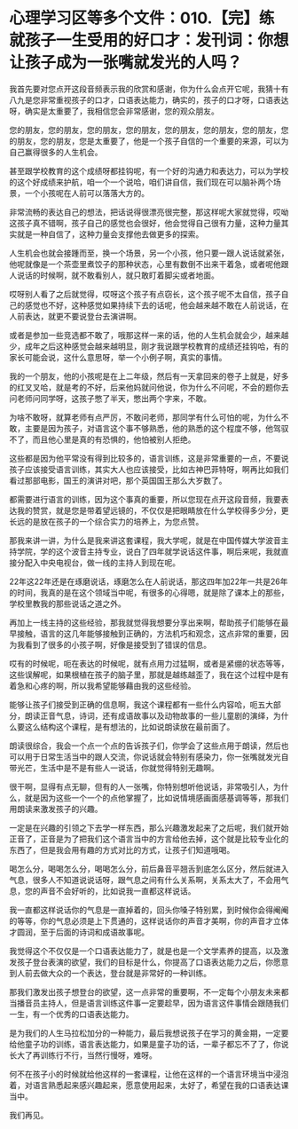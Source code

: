 # 心理学习区等多个文件：010.【完】练就孩子一生受用的好口才：发刊词：你想让孩子成为一张嘴就发光的人吗？

我首先要对您点开这段音频表示我的欣赏和感谢，你为什么会点开它呢，我猜十有八九是您非常重视孩子的口才，口语表达能力，确实的，孩子的口才呀，口语表达呀，确实是太重要了，我相信您会非常感谢，您的观众朋友。

您的朋友，您的朋友，您的朋友，您的朋友，您的朋友，您的朋友，您的朋友，您的朋友，您的朋友，您是太重要了，他是一个孩子自信的一个重要的来源，可以为自己赢得很多的人生机会。

甚至跟学校教育的这个成绩呀都挂钩呢，有一个好的沟通力和表达力，可以为学校的这个好成绩来护航，咱一个一个说哈，咱们讲自信，我们现在可以脑补两个场景，一个小孩呢在人前可以落落大方的。

非常流畅的表达自己的想法，把话说得很漂亮很完整，那这样呢大家就觉得，哎呦这孩子真不错啊，孩子自己的感觉也会很好，他会觉得自己很有力量，这种力量其实就是一种自信了，这种力量会支撑他去做更多的探索。

人生机会也就会接踵而至，换一个场景，另一个小孩，他只要一跟人说话就紧张，他呢就像是一个茶壶里煮饺子的那种状态，心里有数倒不出来干着急，或者呢他跟人说话的时候啊，就不敢看别人，就只敢盯着脚尖或者地面。

哎呀别人看了之后就觉得，哎呀这个孩子有点窃长，这个孩子呢不太自信，孩子自己的感觉也不好，这种感觉如果持续下去的话呢，他会越来越不敢在人前说话，在人前表达，就更不要说登台去演讲啊。

或者是参加一些竞选都不敢了，哦那这样一来的话，他的人生机会就会少，越来越少，成年之后这种感觉会越来越明显，刚才我说跟学校教育的成绩还挂钩哈，有的家长可能会说，这什么意思呀，举一个小例子啊，真实的事情。

我的一个朋友，他的小孩呢是在上二年级，然后有一天拿回来的卷子上就是，好多的红叉叉哈，就是考的不好，后来他妈就问他说，你为什么不问呢，不会的题你去问老师问同学呀，这孩子憋了半天，憋出两个字来，不敢。

为啥不敢呀，就算老师有点严厉，不敢问老师，那同学有什么可怕的呢，为什么不敢，主要是因为孩子，对语言这个事不够熟悉，他的熟悉的这个程度不够，他驾驭不了，而且他心里是真的有恐惧的，他怕被别人拒绝。

这些都是因为他平常没有得到比较多的，语言训练，这是非常重要的一点，不要说孩子应该接受语言训练，其实大人也应该接受，比如古神巴菲特呀，啊再比如我们看过那部电影，国王的演讲对吧，那个英国国王那么大岁数了。

都需要进行语言的训练，因为这个事真的重要，所以您现在点开这段音频，我要表达我的赞赏，就是您是带着望远镜的，不仅仅是把眼睛放在什么学校得多少分，更长远的是放在孩子的一个综合实力的培养上，为您点赞。

那我来讲一讲，为什么是我来讲这套课程，我大学呢，就是在中国传媒大学波音主持学院，学的这个波音主持专业，说白了四年就学说话这件事，啊后来呢，我就直接分配入中央电视台，做一线的主持人到现在呢。

22年这22年还是在琢磨说话，琢磨怎么在人前说话，那这四年加22年一共是26年的时间，我真的是在这个领域当中呢，有很多的心得嗯，就是除了课本上的那些，学校里教我的那些说话之道之外。

再加上一线主持的这些经验，那我就觉得我想要分享出来啊，帮助孩子们能够在最早接触，语言的这几年能够接触到正确的，方法机巧和观念，这点非常的重要，因为我看到了很多的小孩子啊，好像是接受到了错误的信息。

哎有的时候呢，呃在表达的时候呢，就有点用力过猛啊，或者是紧绷的状态等等，这些误解呢，如果根植在孩子的脑子里，那就是越练越歪了，我在这个过程中是有着急和心疼的啊，所以我希望能够藉由我的这些经验。

能够让孩子们接受到正确的信息啊，我这个课程都有一些什么内容哈，呃五大部分，朗读正音气息，诗词，还有成语故事以及动物故事的一些儿童剧的演绎，为什么要这么结构这个课程，是有想法的，比如说朗读放在最前面了。

朗读很综合，我会一个点一个点的告诉孩子们，你学会了这些点用于朗读，然后也可以用于日常生活当中的跟人交流，你说话就会特别有感染力，你一张嘴就发光自带光芒，生活中是不是有些人一说话，你就觉得特别无趣啊。

很干啊，显得有点无聊，但有的人一张嘴，你特别想听他说话，非常吸引人，为什么，就是因为这些一个一个的点他掌握了，比如说情境感画面感基调等等，那我们用朗读来激发孩子的兴趣。

一定是在兴趣的引领之下去学一样东西，那么兴趣激发起来了之后呢，我们就开始正音了，正音是为了把我们这个语言当中的方言给他去掉，这个就是比较专业化的东西了，但是我会用有趣的方式对比的方式，让孩子们知道哦喝。

喝怎么分，喝喝怎么分，喝喝怎么分，前后鼻音平翘舌到底怎么区分，然后就进入气息，很多人不知道说说话呀，跟气息之间有什么关系啊，关系太大了，不会用气息，您的声音不会好听的，比如说我一直都这样说话。

我一直都这样说话你的气息是一直掉着的，回头你嗓子特别累，到时候你会得阉阉的等等，你的气息必须是上下贯通的，这样说话你的声音才美啊，你的声音才立体才圆润，至于后面的诗词和成语故事呢。

我觉得这个不仅仅是一个口语表达能力了，就是也是一个文学素养的提高，以及激发孩子登台表演的欲望，我们的目标是什么，你提高了口语表达能力之后，你愿意到人前去做大众的一个表达，登台就是非常好的一种训练。

那我们激发出孩子想登台的欲望，这一点非常的重要啊，不一定每个小朋友未来都当播音员主持人，但是语言训练这件事一定要趁早，因为语言这件事情会跟随我们一生，有一个优秀的口语表达能力。

是为我们的人生马拉松加分的一种能力，最后我想说孩子在学习的黄金期，一定要给他童子功的训练，语言表达能力，如果是童子功的话，一辈子都忘不了了，你说长大了再训练行不行，当然行慢呀，难呀。

何不在孩子小的时候就给他这样的一套课程，让他在这样的一个语言环境当中浸泡着，对语言熟悉起来感兴趣起来，愿意使用起来，太好了，希望在我的口语表达课当中。

我们再见。